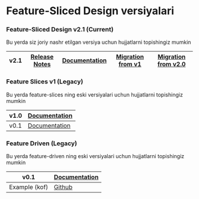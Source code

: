 # Feature-Sliced Design versiyalari

### Feature-Sliced Design v2.1 (Current)

Bu yerda siz joriy nashr etilgan versiya uchun hujjatlarni topishingiz mumkin

| v2.1 | [Release Notes](https://github.com/feature-sliced/documentation/releases/tag/v2.1) | [Documentation](/documentation/uz/docs/get-started/overview.md) | [Migration from v1](/documentation/uz/docs/guides/migration/from-v1.md) | [Migration from v2.0](/documentation/uz/docs/guides/migration/from-v1.md) |
| ---- | ---------------------------------------------------------------------------------- | --------------------------------------------------------------- | ----------------------------------------------------------------------- | ------------------------------------------------------------------------- |

### Feature Slices v1 (Legacy)

Bu yerda feature-slices ning eski versiyalari uchun hujjatlarni topishingiz mumkin

| v1.0 | [Documentation](https://feature-sliced.github.io/featureslices.dev/v1.0.html) |
| ---- | ----------------------------------------------------------------------------- |
| v0.1 | [Documentation](https://feature-sliced.github.io/featureslices.dev/v0.1.html) |

### Feature Driven (Legacy)

Bu yerda feature-driven ning eski versiyalari uchun hujjatlarni topishingiz mumkin

| v0.1          | [Documentation](https://github.com/feature-sliced/documentation/tree/rc/feature-driven) |
| ------------- | --------------------------------------------------------------------------------------- |
| Example (kof) | [Github](https://github.com/kof/feature-driven-architecture)                            |
